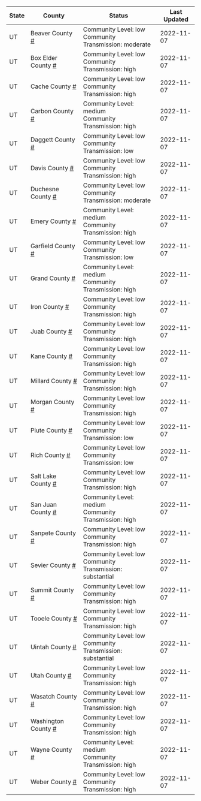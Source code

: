 State | County | Status | Last Updated
--- | --- | --- | --- 
UT | Beaver County <a href="#beaver_county">#</a> | <a name="beaver_county"></a>Community Level: low<br/>Community Transmission: moderate | 2022-11-07
UT | Box Elder County <a href="#box_elder_county">#</a> | <a name="box_elder_county"></a>Community Level: low<br/>Community Transmission: high | 2022-11-07
UT | Cache County <a href="#cache_county">#</a> | <a name="cache_county"></a>Community Level: low<br/>Community Transmission: high | 2022-11-07
UT | Carbon County <a href="#carbon_county">#</a> | <a name="carbon_county"></a>Community Level: medium<br/>Community Transmission: high | 2022-11-07
UT | Daggett County <a href="#daggett_county">#</a> | <a name="daggett_county"></a>Community Level: low<br/>Community Transmission: low | 2022-11-07
UT | Davis County <a href="#davis_county">#</a> | <a name="davis_county"></a>Community Level: low<br/>Community Transmission: high | 2022-11-07
UT | Duchesne County <a href="#duchesne_county">#</a> | <a name="duchesne_county"></a>Community Level: low<br/>Community Transmission: moderate | 2022-11-07
UT | Emery County <a href="#emery_county">#</a> | <a name="emery_county"></a>Community Level: medium<br/>Community Transmission: high | 2022-11-07
UT | Garfield County <a href="#garfield_county">#</a> | <a name="garfield_county"></a>Community Level: low<br/>Community Transmission: low | 2022-11-07
UT | Grand County <a href="#grand_county">#</a> | <a name="grand_county"></a>Community Level: medium<br/>Community Transmission: high | 2022-11-07
UT | Iron County <a href="#iron_county">#</a> | <a name="iron_county"></a>Community Level: low<br/>Community Transmission: high | 2022-11-07
UT | Juab County <a href="#juab_county">#</a> | <a name="juab_county"></a>Community Level: low<br/>Community Transmission: high | 2022-11-07
UT | Kane County <a href="#kane_county">#</a> | <a name="kane_county"></a>Community Level: low<br/>Community Transmission: high | 2022-11-07
UT | Millard County <a href="#millard_county">#</a> | <a name="millard_county"></a>Community Level: low<br/>Community Transmission: high | 2022-11-07
UT | Morgan County <a href="#morgan_county">#</a> | <a name="morgan_county"></a>Community Level: low<br/>Community Transmission: high | 2022-11-07
UT | Piute County <a href="#piute_county">#</a> | <a name="piute_county"></a>Community Level: low<br/>Community Transmission: low | 2022-11-07
UT | Rich County <a href="#rich_county">#</a> | <a name="rich_county"></a>Community Level: low<br/>Community Transmission: low | 2022-11-07
UT | Salt Lake County <a href="#salt_lake_county">#</a> | <a name="salt_lake_county"></a>Community Level: low<br/>Community Transmission: high | 2022-11-07
UT | San Juan County <a href="#san_juan_county">#</a> | <a name="san_juan_county"></a>Community Level: medium<br/>Community Transmission: high | 2022-11-07
UT | Sanpete County <a href="#sanpete_county">#</a> | <a name="sanpete_county"></a>Community Level: low<br/>Community Transmission: high | 2022-11-07
UT | Sevier County <a href="#sevier_county">#</a> | <a name="sevier_county"></a>Community Level: low<br/>Community Transmission: substantial | 2022-11-07
UT | Summit County <a href="#summit_county">#</a> | <a name="summit_county"></a>Community Level: low<br/>Community Transmission: high | 2022-11-07
UT | Tooele County <a href="#tooele_county">#</a> | <a name="tooele_county"></a>Community Level: low<br/>Community Transmission: high | 2022-11-07
UT | Uintah County <a href="#uintah_county">#</a> | <a name="uintah_county"></a>Community Level: low<br/>Community Transmission: substantial | 2022-11-07
UT | Utah County <a href="#utah_county">#</a> | <a name="utah_county"></a>Community Level: low<br/>Community Transmission: high | 2022-11-07
UT | Wasatch County <a href="#wasatch_county">#</a> | <a name="wasatch_county"></a>Community Level: low<br/>Community Transmission: high | 2022-11-07
UT | Washington County <a href="#washington_county">#</a> | <a name="washington_county"></a>Community Level: low<br/>Community Transmission: high | 2022-11-07
UT | Wayne County <a href="#wayne_county">#</a> | <a name="wayne_county"></a>Community Level: medium<br/>Community Transmission: high | 2022-11-07
UT | Weber County <a href="#weber_county">#</a> | <a name="weber_county"></a>Community Level: low<br/>Community Transmission: high | 2022-11-07
